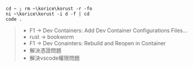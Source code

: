 ```
cd ~ ; rm ~\korice\korust -r -fo
ni ~\korice\korust -i d -f | cd
code .
```
> * F1 -> Dev Containers: Add Dev Container Configurations Files...
> * rust -> bookworm
> * F1 -> Dev Conainters: Rebuild and Reopen in Container
> * 解決憑證問題
> * 解決vscode權限問題
```
